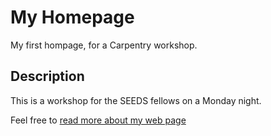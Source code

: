 # My Homepage
My first hompage, for a Carpentry workshop.

## Description
This is a workshop for the SEEDS fellows on a Monday night.

Feel free to [read more about my web page](about.md)
